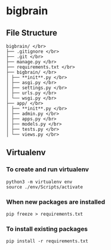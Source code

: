 # bigbrain

## File Structure
```
bigbrain/ </br>
├── .gitignore </br>
├── .git </br>
├── manage.py </br>
├── requirements.txt </br>
├── bigbrain/ </br>
│ ├── **init**.py </br>
│ ├── asgi.py </br>
│ ├── settings.py </br>
│ ├── urls.py </br>
│ └── wsgi.py </br>
├── app/ </br>
│ ├── **init**.py </br>
│ ├── admin.py </br>
│ ├── apps.py </br>
│ ├── models.py </br>
│ ├── tests.py </br>
│ └── views.py </br>
```

## Virtualenv

### To create and run virtualenv
```
python3 -m virtualenv env
source ./env/Scripts/activate
```

### When new packages are installed
```
pip freeze > requirements.txt
```

### To install existing packages
```
pip install -r requirements.txt
```